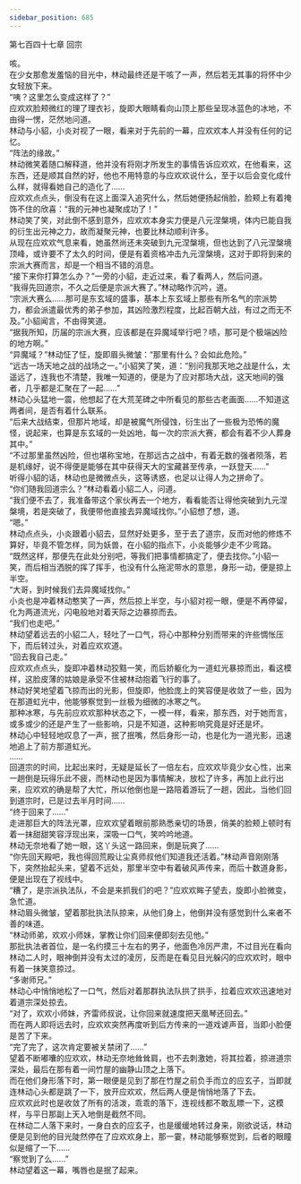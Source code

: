 ```yaml
---
sidebar_position: 685
---
```

 第七百四十七章 回宗


咳。  
在少女那愈发羞恼的目光中，林动最终还是干咳了一声，然后若无其事的将怀中少女轻放下来。  
“咦？这里怎么变成这样了？”  
应欢欢脸颊微红的理了理衣衫，旋即大眼睛看向山顶上那些呈现冰蓝色的冰地，不由得一愣，茫然地问道。  
林动与小貂，小炎对视了一眼，看来对于先前的一幕，应欢欢本人并没有任何的记忆。  
“阵法的缘故。”  
林动微笑着随口解释道，他并没有将刚才所发生的事情告诉应欢欢，在他看来，这东西，还是顺其自然的好，他也不用特意的与应欢欢说什么，至于以后会变化成什么样，就得看她自己的造化了……  
应欢欢点点头，倒没有在这上面深入追究什么，然后她便扬起俏脸，脸颊上有着掩饰不住的欣喜：“我的元神也凝聚成功了！”  
林动笑了笑，对此倒不感到意外，应欢欢本身实力便是八元涅槃境，体内已能自我的衍生出元神之力，故而凝聚元神，也要比林动顺利许多。  
从现在应欢欢气息来看，她虽然尚还未突破到九元涅槃境，但也达到了八元涅槃境顶峰，或许要不了太久的时间，便是有着资格冲击九元涅槃境，这对于即将到来的宗派大赛而言，却是一个相当不错的消息。  
“接下来你打算怎么办？”一旁的小貂，走近过来，看了看两人，然后问道。  
“我得先回道宗，不久之后便是宗派大赛了。”林动略作沉吟，道。  
“宗派大赛么……那可是东玄域的盛事，基本上东玄域上那些有所名气的宗派势力，都会派遣最优秀的弟子参加，其凶险激烈程度，比起百朝大战，有过之而无不及。”小貂闻言，不由得笑道。  
“据我所知，历届的宗派大赛，应该都是在异魔域举行吧？啧，那可是个极端凶险的地方啊。”  
“异魔域？”林动怔了怔，旋即眉头微皱：“那里有什么？会如此危险。”  
“远古一场天地之战的战场之一。”小貂笑了笑，道：“别问我那天地之战是什么，太遥远了，连我也不清楚，我唯一知道的，便是为了应对那场大战，这天地间的强者，几乎都是汇聚在了一起……”  
林动心头猛地一震，他想起了在大荒芜碑之中所看见的那些古老画面……不知道这两者间，是否有着什么联系。  
“后来大战结束，但那片地域，却是被魔气所侵蚀，衍生出了一些极为恐怖的魔怪，说起来，也算是东玄域的一处凶地，每一次的宗派大赛，都会有着不少人葬身其中。”  
“不过那里虽然凶险，但也堪称宝地，在那远古之战中，有着无数的强者陨落，若是机缘好，说不得便是能够在其中获得天大的宝藏甚至传承，一跃登天……”  
听得小貂的话，林动也是微微点头，这等诱惑，也足以让得人为之拼命了。  
“你们随我回道宗么？”林动看着小貂二人，问道。  
“我们便不去了，我准备带这个家伙再去一个地方，看看能否让得他突破到九元涅槃境，若是突破了，我便带他直接去异魔域找你。”小貂想了想，道。  
“嗯。”  
林动点点头，小炎跟着小貂去，显然好处更多，至于去了道宗，反而对他的修炼不算好，毕竟不管怎样，同为妖兽，在小貂的指点下，小炎能够少走不少弯路。  
“既然这样，那便先在此处分别吧，等我们把事情都搞定了，便去找你。”小貂一笑，而后相当洒脱的挥了挥手，也没有什么拖泥带水的意思，身形一动，便是掠上半空。  
“大哥，到时候我们去异魔域找你。”  
小炎也是冲着林动憨笑了一声，然后掠上半空，与小貂对视一眼，便是不再停留，化为两道流光，闪电般地对着天际之边暴掠而去。  
“我们也走吧。”  
林动望着远去的小貂二人，轻吐了一口气，将心中那种分别而带来的许些惆怅压下，而后转过头，对着应欢欢道。  
“回去我自己走。”  
应欢欢点点头，旋即冲着林动狡黠一笑，而后娇躯化为一道虹光暴掠而出，看这模样，这脸皮薄的姑娘是承受不住被林动抱着飞行的事了。  
林动好笑地望着飞掠而出的光影，但旋即，他脸庞上的笑容便是收敛了一些，因为在那道虹光中，他能够察觉到一丝极为细微的冰寒之气。  
那种冰寒，与先前应欢欢那种状态之下，一模一样，看来，那东西，对于她而言，或多或少的还是产生了一些影响，只是不知道，这种影响究竟是好还是坏。  
林动心中轻轻地叹息了一声，抿了抿嘴，然后身形一动，也是化为一道光影，迅速地追上了前方那道虹光。  
……  
回道宗的时间，比起出来时，无疑是延长了一倍左右，应欢欢毕竟少女心性，出来一趟倒是玩得乐此不疲，而林动也是因为事情解决，放松了许多，再加上此行出来，应欢欢的确是帮了大忙，所以他倒也是一路陪着游玩了一趟，因此，当他们回到道宗时，已是过去半月时间……  
“终于回来了……”  
走进那巨大的阵法光罩，应欢欢望着眼前那熟悉亲切的场景，俏美的脸颊上顿时有着一抹甜甜笑容浮现出来，深吸一口气，笑吟吟地道。  
林动无奈地看了她一眼，这丫头这一路回来，倒是玩爽了……  
“你先回天殿吧，我也得回荒殿让尘真师叔他们知道我还活着。”林动声音刚刚落下，突然抬起头来，望着不远处，那里半空中有着破风声传来，而后十数道身影，便是出现在了视线中。  
“糟了，是宗派执法队，不会是来抓我们的吧？”应欢欢眸子望去，旋即小脸微变，急忙道。  
林动眉头微皱，望着那批执法队掠来，从他们身上，他倒并没有感觉到什么来者不善的味道。  
“林动师弟，欢欢小师妹，掌教让你们回来便即刻去见他。”  
那批执法者首位，是一名约摸三十左右的男子，他面色冷厉严肃，不过目光在看向林动二人时，眼神倒并没有太过的凌厉，反而是在看见目光躲闪的应欢欢时，眼中有着一抹笑意掠过。  
“多谢师兄。”  
林动心中悄悄地松了一口气，然后对着那群执法队拱了拱手，拉着应欢欢迅速地对着道宗深处掠去。  
“对了，欢欢小师妹，齐雷师叔说，让你回来就速度把天凰琴还回去。”  
而在两人即将远去时，应欢欢突然再度听到后方传来的一道戏谑声音，当即小脸便是苦了下来。  
“完了完了，这次肯定要被关禁闭了……”  
望着不断嘟囔的应欢欢，林动无奈地耸耸肩，也不去刺激她，将其拉着，掠进道宗深处，最后在那有着一间竹屋的幽静山顶之上落下。  
而在他们身形落下时，第一眼便是见到了那在竹屋之前负手而立的应玄子，当即就连林动心头都是跳了一下，放开应欢欢，然后两人便是悄悄地落了下去。  
应欢欢此时也是收敛了所有的活泼，乖乖的落下，连视线都不敢乱瞟一下，这模样，与平日那副上天入地倒是截然不同。  
在林动二人落下来时，一身白衣的应玄子，也是缓缓地转过身来，刚欲说话，林动便是见到他的目光陡然停在了应欢欢身上，那一霎，林动能够察觉到，后者的眼瞳似是缩了一下……  
“察觉到了么……”  
林动望着这一幕，嘴唇也是抿了起来。  
  
  
